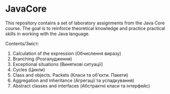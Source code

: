 # JavaCore
This repository contains a set of laboratory assignments from the Java Core course. The goal is to reinforce theoretical knowledge and practice practical skills in working with the Java language.

Contents/Зміст:
1. Calculation of the expression (Обчислення виразу)
2. Branching (Розгалудження)
3. Exceptional situations (Виняткові ситуації)
4. Cycles (Цикли)
5. Class and objects. Packets (Класи та об'єкти. Пакети)
6. Aggregation and inheritance (Агрегації та успадкування)
7. Abstract classes and interfaces (Абстрактні класи та інтерфейс)
